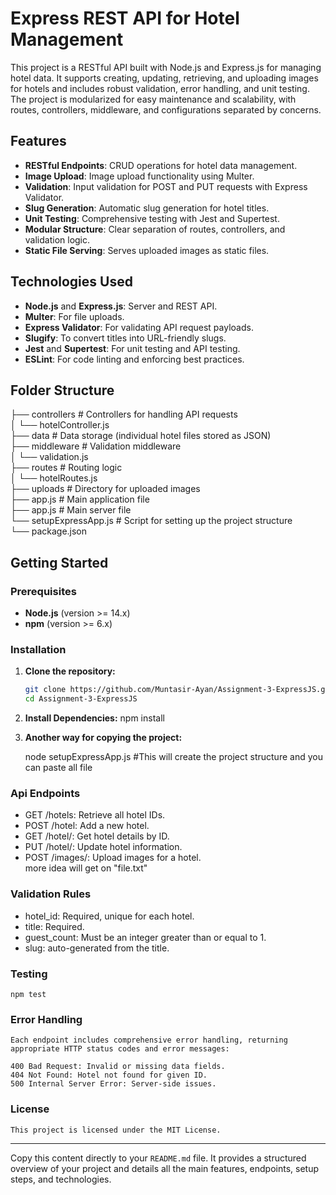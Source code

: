 # Express REST API for Hotel Management

This project is a RESTful API built with Node.js and Express.js for managing hotel data. It supports creating, updating, retrieving, and uploading images for hotels and includes robust validation, error handling, and unit testing. The project is modularized for easy maintenance and scalability, with routes, controllers, middleware, and configurations separated by concerns.

## Features

- **RESTful Endpoints**: CRUD operations for hotel data management.
- **Image Upload**: Image upload functionality using Multer.
- **Validation**: Input validation for POST and PUT requests with Express Validator.
- **Slug Generation**: Automatic slug generation for hotel titles.
- **Unit Testing**: Comprehensive testing with Jest and Supertest.
- **Modular Structure**: Clear separation of routes, controllers, and validation logic.
- **Static File Serving**: Serves uploaded images as static files.

## Technologies Used

- **Node.js** and **Express.js**: Server and REST API.
- **Multer**: For file uploads.
- **Express Validator**: For validating API request payloads.
- **Slugify**: To convert titles into URL-friendly slugs.
- **Jest** and **Supertest**: For unit testing and API testing.
- **ESLint**: For code linting and enforcing best practices.

## Folder Structure

├── controllers          # Controllers for handling API requests <br>
│   └── hotelController.js <br>
├── data                 # Data storage (individual hotel files stored as JSON) <br>
├── middleware           # Validation middleware <br>
│   └── validation.js <br>
├── routes               # Routing logic <br>
│   └── hotelRoutes.js <br>
├── uploads              # Directory for uploaded images <br>
├── app.js               # Main application file <br>
├── app.js               # Main server file <br>
└── setupExpressApp.js   # Script for setting up the project structure <br>
└── package.json <br>



## Getting Started

### Prerequisites

- **Node.js** (version >= 14.x)
- **npm** (version >= 6.x)

### Installation

1. **Clone the repository:**
   ```bash
   git clone https://github.com/Muntasir-Ayan/Assignment-3-ExpressJS.git
   cd Assignment-3-ExpressJS
2. **Install Dependencies:** 
   npm install

3. **Another way for copying the project:**

   node setupExpressApp.js  #This will create the project structure and you can paste all file


### Api Endpoints
  -  GET /hotels: Retrieve all hotel IDs.
  -  POST /hotel: Add a new hotel.
  -  GET /hotel/: Get hotel details by ID.
  -  PUT /hotel/: Update hotel information.
  -  POST /images/: Upload images for a hotel.
  <br>more idea will get on "file.txt"

### Validation Rules
- hotel_id: Required, unique for each hotel.
- title: Required.
- guest_count: Must be an integer greater than or equal to 1.
- slug: auto-generated from the title.


### Testing 
    npm test

### Error Handling
    Each endpoint includes comprehensive error handling, returning appropriate HTTP status codes and error messages:

    400 Bad Request: Invalid or missing data fields.
    404 Not Found: Hotel not found for given ID.
    500 Internal Server Error: Server-side issues.

### License
    This project is licensed under the MIT License.

--- 

Copy this content directly to your `README.md` file. It provides a structured overview of your project and details all the main features, endpoints, setup steps, and technologies.



